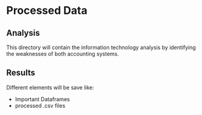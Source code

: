 # Processed Data

## Analysis
This directory will contain the information technology analysis by identifying the weaknesses of both accounting systems.

## Results
Different elements will be save like:
- Important Dataframes
- processed .csv files

